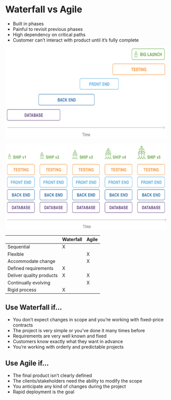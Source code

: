 # Waterfall vs Agile

- Built in phases
- Painful to revisit previous phases
- High dependency on critical paths
- Customer can’t interact with product until it’s fully complete

![Waterfall Big launch](../images/waterfall-biglaunch.png)

![Agile ships](../images/agile-ships.png)

|              | Waterfall | Agile |
|--------------|-----------|-------|
| Sequential   | X         |       |
| Flexible     |           | X     |
| Accommodate change |     | X     |
| Defined requirements | X |       |
| Deliver quality products | X | X |
| Continually evolving |   | X     |
| Rigid process | X        |       |

## Use Waterfall if...

- You don’t expect changes in scope and you’re working with fixed-price contracts
- The project is very simple or you’ve done it many times before
- Requirements are very well known and fixed
- Customers know exactly what they want in advance
- You’re working with orderly and predictable projects

## Use Agile if...

- The final product isn’t clearly defined
- The clients/stakeholders need the ability to modify the scope
- You anticipate any kind of changes during the project
- Rapid deployment is the goal